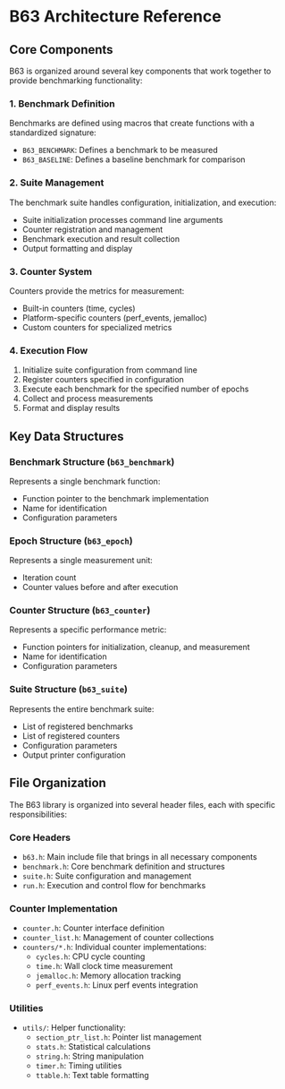 # B63 Architecture Reference

## Core Components

B63 is organized around several key components that work together to provide benchmarking functionality:

### 1. Benchmark Definition

Benchmarks are defined using macros that create functions with a standardized signature:

- `B63_BENCHMARK`: Defines a benchmark to be measured
- `B63_BASELINE`: Defines a baseline benchmark for comparison

### 2. Suite Management

The benchmark suite handles configuration, initialization, and execution:

- Suite initialization processes command line arguments
- Counter registration and management
- Benchmark execution and result collection
- Output formatting and display

### 3. Counter System

Counters provide the metrics for measurement:

- Built-in counters (time, cycles)
- Platform-specific counters (perf_events, jemalloc)
- Custom counters for specialized metrics

### 4. Execution Flow

1. Initialize suite configuration from command line
2. Register counters specified in configuration
3. Execute each benchmark for the specified number of epochs
4. Collect and process measurements
5. Format and display results

## Key Data Structures

### Benchmark Structure (`b63_benchmark`)

Represents a single benchmark function:

- Function pointer to the benchmark implementation
- Name for identification
- Configuration parameters

### Epoch Structure (`b63_epoch`)

Represents a single measurement unit:

- Iteration count
- Counter values before and after execution

### Counter Structure (`b63_counter`)

Represents a specific performance metric:

- Function pointers for initialization, cleanup, and measurement
- Name for identification
- Configuration parameters

### Suite Structure (`b63_suite`)

Represents the entire benchmark suite:

- List of registered benchmarks
- List of registered counters
- Configuration parameters
- Output printer configuration

## File Organization

The B63 library is organized into several header files, each with specific responsibilities:

### Core Headers

- `b63.h`: Main include file that brings in all necessary components
- `benchmark.h`: Core benchmark definition and structures
- `suite.h`: Suite configuration and management
- `run.h`: Execution and control flow for benchmarks

### Counter Implementation

- `counter.h`: Counter interface definition
- `counter_list.h`: Management of counter collections
- `counters/*.h`: Individual counter implementations:
  - `cycles.h`: CPU cycle counting
  - `time.h`: Wall clock time measurement
  - `jemalloc.h`: Memory allocation tracking
  - `perf_events.h`: Linux perf events integration

### Utilities

- `utils/`: Helper functionality:
  - `section_ptr_list.h`: Pointer list management
  - `stats.h`: Statistical calculations
  - `string.h`: String manipulation
  - `timer.h`: Timing utilities
  - `ttable.h`: Text table formatting